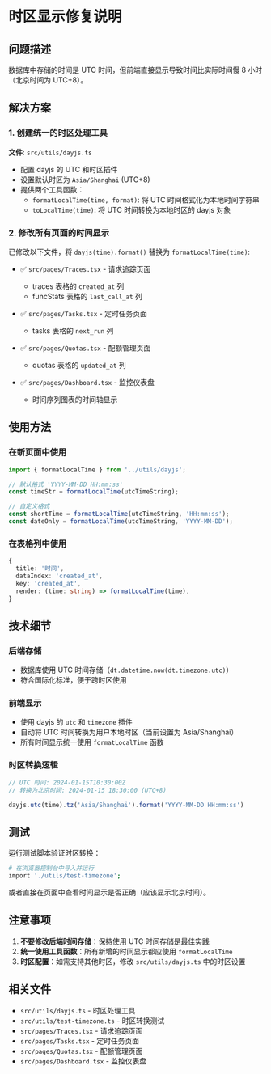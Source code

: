 # 时区显示修复说明

## 问题描述

数据库中存储的时间是 UTC 时间，但前端直接显示导致时间比实际时间慢 8 小时（北京时间为 UTC+8）。

## 解决方案

### 1. 创建统一的时区处理工具

**文件**: `src/utils/dayjs.ts`

- 配置 dayjs 的 UTC 和时区插件
- 设置默认时区为 `Asia/Shanghai` (UTC+8)
- 提供两个工具函数：
  - `formatLocalTime(time, format)`: 将 UTC 时间格式化为本地时间字符串
  - `toLocalTime(time)`: 将 UTC 时间转换为本地时区的 dayjs 对象

### 2. 修改所有页面的时间显示

已修改以下文件，将 `dayjs(time).format()` 替换为 `formatLocalTime(time)`:

- ✅ `src/pages/Traces.tsx` - 请求追踪页面
  - traces 表格的 `created_at` 列
  - funcStats 表格的 `last_call_at` 列

- ✅ `src/pages/Tasks.tsx` - 定时任务页面
  - tasks 表格的 `next_run` 列

- ✅ `src/pages/Quotas.tsx` - 配额管理页面
  - quotas 表格的 `updated_at` 列

- ✅ `src/pages/Dashboard.tsx` - 监控仪表盘
  - 时间序列图表的时间轴显示

## 使用方法

### 在新页面中使用

```typescript
import { formatLocalTime } from '../utils/dayjs';

// 默认格式 'YYYY-MM-DD HH:mm:ss'
const timeStr = formatLocalTime(utcTimeString);

// 自定义格式
const shortTime = formatLocalTime(utcTimeString, 'HH:mm:ss');
const dateOnly = formatLocalTime(utcTimeString, 'YYYY-MM-DD');
```

### 在表格列中使用

```typescript
{
  title: '时间',
  dataIndex: 'created_at',
  key: 'created_at',
  render: (time: string) => formatLocalTime(time),
}
```

## 技术细节

### 后端存储
- 数据库使用 UTC 时间存储（`dt.datetime.now(dt.timezone.utc)`）
- 符合国际化标准，便于跨时区使用

### 前端显示
- 使用 dayjs 的 `utc` 和 `timezone` 插件
- 自动将 UTC 时间转换为用户本地时区（当前设置为 Asia/Shanghai）
- 所有时间显示统一使用 `formatLocalTime` 函数

### 时区转换逻辑

```typescript
// UTC 时间: 2024-01-15T10:30:00Z
// 转换为北京时间: 2024-01-15 18:30:00 (UTC+8)

dayjs.utc(time).tz('Asia/Shanghai').format('YYYY-MM-DD HH:mm:ss')
```

## 测试

运行测试脚本验证时区转换：

```bash
# 在浏览器控制台中导入并运行
import './utils/test-timezone';
```

或者直接在页面中查看时间显示是否正确（应该显示北京时间）。

## 注意事项

1. **不要修改后端时间存储**：保持使用 UTC 时间存储是最佳实践
2. **统一使用工具函数**：所有新增的时间显示都应使用 `formatLocalTime`
3. **时区配置**：如需支持其他时区，修改 `src/utils/dayjs.ts` 中的时区设置

## 相关文件

- `src/utils/dayjs.ts` - 时区处理工具
- `src/utils/test-timezone.ts` - 时区转换测试
- `src/pages/Traces.tsx` - 请求追踪页面
- `src/pages/Tasks.tsx` - 定时任务页面
- `src/pages/Quotas.tsx` - 配额管理页面
- `src/pages/Dashboard.tsx` - 监控仪表盘
